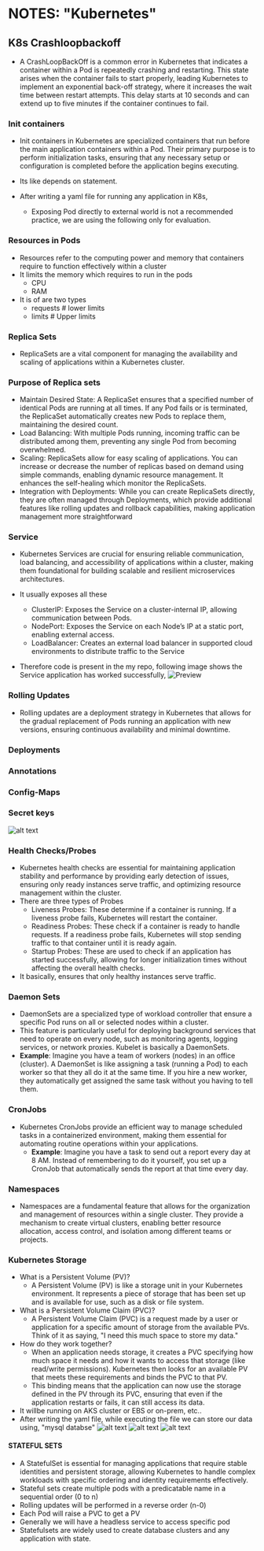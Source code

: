 # NOTES: "Kubernetes"

## K8s Crashloopbackoff

* A CrashLoopBackOff is a common error in Kubernetes that indicates a container within a Pod is repeatedly crashing and restarting. This state arises when the container fails to start properly, leading Kubernetes to implement an exponential back-off strategy, where it increases the wait time between restart attempts. This delay starts at 10 seconds and can extend up to five minutes if the container continues to fail.

### Init containers  

* Init containers in Kubernetes are specialized containers that run before the main application containers within a Pod. Their primary purpose is to perform initialization tasks, ensuring that any necessary setup or configuration is completed before the application begins executing.
* Its like depends on statement.

* After writing a yaml file for running any application in K8s,
  * Exposing Pod directly to external world is not a recommended practice, we are using the following only for evaluation.

### Resources in Pods

* Resources refer to the computing power and memory that containers require to function effectively within a cluster
* It limits the memory which requires to run in  the pods
  * CPU
  * RAM  
* It is of are two types
  * requests # lower limits
  * limits # Upper limits

### Replica Sets

* ReplicaSets are a vital component for managing the availability and scaling of applications within a Kubernetes cluster.

### Purpose of Replica sets

* Maintain Desired State: A ReplicaSet ensures that a specified number of identical Pods are running at all times. If any Pod fails or is terminated, the ReplicaSet automatically creates new Pods to replace them, maintaining the desired count.
* Load Balancing: With multiple Pods running, incoming traffic can be distributed among them, preventing any single Pod from becoming overwhelmed.
* Scaling: ReplicaSets allow for easy scaling of applications. You can increase or decrease the number of replicas based on demand using simple commands, enabling dynamic resource management. It enhances the self-healing which monitor the ReplicaSets.
* Integration with Deployments: While you can create ReplicaSets directly, they are often managed through Deployments, which provide additional features like rolling updates and rollback capabilities, making application management more straightforward

### Service

* Kubernetes Services are crucial for ensuring reliable communication, load balancing, and accessibility of applications within a cluster, making them foundational for building scalable and resilient microservices architectures.
* It usually exposes all these
  * ClusterIP: Exposes the Service on a cluster-internal IP, allowing communication between Pods.
  * NodePort: Exposes the Service on each Node’s IP at a static port, enabling external access.
  * LoadBalancer: Creates an external load balancer in supported cloud environments to distribute traffic to the Service

* Therefore code is present in the my repo, following image shows the Service application has worked successfully,
 ![Preview](images/k8s1.png)

### Rolling Updates

* Rolling updates are a deployment strategy in Kubernetes that allows for the gradual replacement of Pods running an application with new versions, ensuring continuous availability and minimal downtime.

### Deployments

### Annotations

### Config-Maps

### Secret keys

![alt text](images/k8s2.png)

### Health Checks/Probes

* Kubernetes health checks are essential for maintaining application stability and performance by providing early detection of issues, ensuring only ready instances serve traffic, and optimizing resource management within the cluster.
* There are three types of Probes
  * Liveness Probes: These determine if a container is running. If a liveness probe fails, Kubernetes will restart the container.
  * Readiness Probes: These check if a container is ready to handle requests. If a readiness probe fails, Kubernetes will stop sending traffic to that container until it is ready again.
  * Startup Probes: These are used to check if an application has started successfully, allowing for longer initialization times without affecting the overall health checks.
* It basically, ensures that only healthy instances serve traffic.

### Daemon Sets

* DaemonSets are a specialized type of workload controller that ensure a specific Pod runs on all or selected nodes within a cluster.
* This feature is particularly useful for deploying background services that need to operate on every node, such as monitoring agents, logging services, or network proxies. Kubelet is basically a DaemonSets.
* **Example**: Imagine you have a team of workers (nodes) in an office (cluster). A DaemonSet is like assigning a task (running a Pod) to each worker so that they all do it at the same time. If you hire a new worker, they automatically get assigned the same task without you having to tell them.

### CronJobs

* Kubernetes CronJobs provide an efficient way to manage scheduled tasks in a containerized environment, making them essential for automating routine operations within your applications.
  * **Example**: Imagine you have a task to send out a report every day at 8 AM. Instead of remembering to do it yourself, you set up a CronJob that automatically sends the report at that time every day.

### Namespaces

* Namespaces are a fundamental feature that allows for the organization and management of resources within a single cluster. They provide a mechanism to create virtual clusters, enabling better resource allocation, access control, and isolation among different teams or projects.

### Kubernetes Storage

* What is a Persistent Volume (PV)?
  * A Persistent Volume (PV) is like a storage unit in your Kubernetes environment. It represents a piece of storage that has been set up and is available for use, such as a disk or file system.
* What is a Persistent Volume Claim (PVC)?
  * A Persistent Volume Claim (PVC) is a request made by a user or application for a specific amount of storage from the available PVs. Think of it as saying, "I need this much space to store my data."
* How do they work together?
  * When an application needs storage, it creates a PVC specifying how much space it needs and how it wants to access that storage (like read/write permissions). Kubernetes then looks for an available PV that meets these requirements and binds the PVC to that PV.
  * This binding means that the application can now use the storage defined in the PV through its PVC, ensuring that even if the application restarts or fails, it can still access its data.
* It willbe running on AKS cluster or EBS or on-prem, etc..
* After writing the yaml file, while executing the file we can store our data using, "mysql databse"
 ![alt text](images/k8s3.png)
 ![alt text](images/k8s4.png)
 ![alt text](images/k8s5.png)

#### STATEFUL SETS ####

* A StatefulSet is essential for managing applications that require stable identities and persistent storage, allowing Kubernetes to handle complex workloads with specific ordering and identity requirements effectively.
* Stateful sets create multiple pods with a predicatable name in a sequential order (0 to n)
* Rolling updates will be performed in a reverse order (n-0)
* Each Pod will raise a PVC to get a PV
* Generally we will have a headless service to access specific pod
* Statefulsets are widely used to create database clusters and any  application with state.
